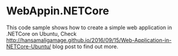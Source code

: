 # WebAppin.NETCore
This code sample shows how to create a simple web application in .NETCore on Ubuntu, Check http://hansamaligamage.github.io/2016/09/15/Web-Application-in-NETCore-Ubuntu/ blog post to find out more.
